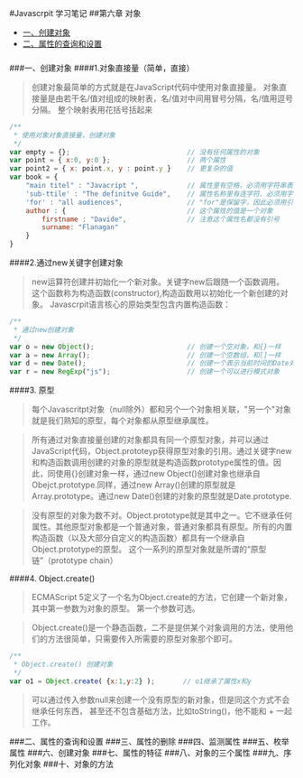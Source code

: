 #Javascrpit 学习笔记
##第六章 对象

* [一、创建对象](#一创建对象)
* [二、属性的查询和设置](#二属性的查询和设置)

###

###一、创建对象
####1.对象直接量（简单，直接）

> 创建对象最简单的方式就是在JavaScript代码中使用对象直接量。
对象直接量是由若干名/值对组成的映射表，名/值对中间用冒号分隔，名/值用逗号分隔。
整个映射表用花括号括起来

```javascript
/**
 * 使用对象对象直接量，创建对象
 */
var empty = {};                             // 没有任何属性的对象
var point = { x:0, y:0 };                   // 两个属性
var point2 = { x: point.x, y : point.y }    // 更复杂的值
var book = {
    "main titel" : "Javacript ",            // 属性里有空格，必须用字符串表示
    'sub-ttile' : "The definitve Guide",    // 属性名称里有连字符、必须用字符串表示
    'for' : "all audiences",                // "for"是保留字，因此必须用引号
    author : {                              // 这个属性的值是一个对象
        firstname : "Davide",               // 注意这个属性名都没有引号
        surname: "Flanagan"
    }
}
```

####2.通过new关键字创建对象
> new运算符创建并初始化一个新对象。关键字new后跟随一个函数调用。
这个函数称为构造函数(constructor),构造函数用以初始化一个新创建的对象。
Javascrpit语言核心的原始类型包含内置构造函数：

```javascript
/**
 * 通过new创建对象
 */
var o = new Object();                       // 创建一个空对象，和{}一样
var a = new Array();                        // 创建一个空数组，和[]一样
var d = new Date();                         // 创建一个表示当前时间的Date对象
var r = new RegExp("js");                   // 创建一个可以进行模式对象
````

####3. 原型
> 每个Javascritpt对象（null除外）都和另个一个对象相关联，"另一个"对象就是我们熟知的原型，每个对象都从原型继承属性。

> 所有通过对象直接量创建的对象都具有同一个原型对象，并可以通过JavaScript代码，Object.prototeyp获得原型对象的引用。通过关键字new和构造函数调用创建的对象的原型就是构造函数prototype属性的值。因此，同使用{}创建对象一样，通过new Object()创建对象也继承自Obejct.prototype.同样，通过new Array()创建的原型就是Array.prototype。通过new Date()创建的对象的原型就是Date.prototype.

> 没有原型的对象为数不对。Object.prototype就是其中之一。它不继承任何属性。其他原型对象都是一个普通对象，普通对象都具有原型。所有的内置构造函数（以及大部分自定义的构造函数）都具有一个继承自Object.prototype的原型。 这个一系列的原型对象就是所谓的“原型链”（prototype chain）

####4. Object.create()
> ECMAScript 5定义了一个名为Object.create的方法，它创建一个新对象，其中第一参数为对象的原型。 第一个参数可选。

> Object.create()是一个静态函数，二不是提供某个对象调用的方法，使用他们的方法很简单，只需要传入所需要的原型对象那个即可。

```javascript
/**
 * Object.create() 创建对象
 */
var o1 = Object.create( {x:1,y:2} );       // o1继承了属性x和y

```

> 可以通过传入参数null来创建一个没有原型的新对象，但是同这个方式不会继承任何东西， 甚至还不包含基础方法，比如toString()，他不能和 + 一起工作。


###二、属性的查询和设置
###三、属性的删除
###四、监测属性
###五、枚举属性
###六、创建对象
###七、属性的特征
###八、对象的三个属性
###九、序列化对象
###十、对象的方法
